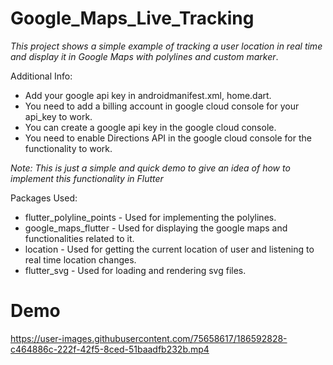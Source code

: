 # Google_Maps_Live_Tracking
_This project shows a simple example of tracking a user location in real time and display it in Google Maps with polylines and custom marker_.

Additional Info:
- Add your google api key in androidmanifest.xml, home.dart.
- You need to add a billing account in google cloud console for your api_key to work.
- You can create a google api key in the google cloud console.
- You need to enable Directions API in the google cloud console for the functionality to work.

_Note: This is just a simple and quick demo to give an idea of how to implement this functionality in Flutter_

Packages Used:
- flutter_polyline_points - Used for implementing the polylines.
- google_maps_flutter - Used for displaying the google maps and functionalities related to it.
- location - Used for getting the current location of user and listening to real time location changes.
- flutter_svg - Used for loading and rendering svg files.

# Demo
https://user-images.githubusercontent.com/75658617/186592828-c464886c-222f-42f5-8ced-51baadfb232b.mp4
